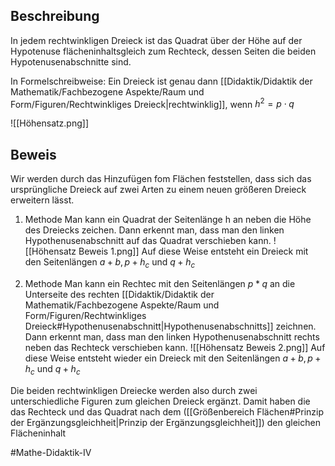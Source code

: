 ## Beschreibung
In jedem rechtwinkligen Dreieck ist das Quadrat über der Höhe auf der Hypotenuse
flächeninhaltsgleich zum Rechteck, dessen Seiten die beiden Hypotenusenabschnitte
sind.

In Formelschreibweise: Ein Dreieck ist genau dann [[Didaktik/Didaktik der Mathematik/Fachbezogene Aspekte/Raum und Form/Figuren/Rechtwinkliges Dreieck|rechtwinklig]], wenn  $h^2 = p\cdot q$

![[Höhensatz.png]]

## Beweis
Wir werden durch das Hinzufügen fom Flächen feststellen, dass sich das ursprüngliche Dreieck auf zwei Arten zu einem neuen größeren Dreieck erweitern lässt.

1. Methode
Man kann ein Quadrat der Seitenlänge h an neben die Höhe des Dreiecks zeichen.
Dann erkennt man, dass man den linken Hypothenusenabschnitt auf das Quadrat verschieben kann.
![[Höhensatz Beweis 1.png]]
Auf diese Weise entsteht ein Dreieck mit den Seitenlängen $a+b, p+h_c$ und $q+h_c$

2. Methode
Man kann ein Rechtec mit den Seitenlängen $p*q$ an die Unterseite des rechten [[Didaktik/Didaktik der Mathematik/Fachbezogene Aspekte/Raum und Form/Figuren/Rechtwinkliges Dreieck#Hypothenusenabschnitt|Hypothenusenabschnitts]] zeichnen.
Dann erkennt man, dass man den linken Hypothenusenabschnitt rechts neben das Rechteck verschieben kann.
![[Höhensatz Beweis 2.png]]
Auf diese Weise entsteht wieder ein Dreieck mit den Seitenlängen $a+b, p+h_c$ und $q+h_c$

Die beiden rechtwinkligen Dreiecke werden also durch zwei unterschiedliche Figuren zum gleichen Dreieck ergänzt. Damit haben die das Rechteck und das Quadrat nach dem ([[Größenbereich Flächen#Prinzip der Ergänzungsgleichheit|Prinzip der Ergänzungsgleichheit]]) den gleichen Flächeninhalt 

#Mathe-Didaktik-IV 